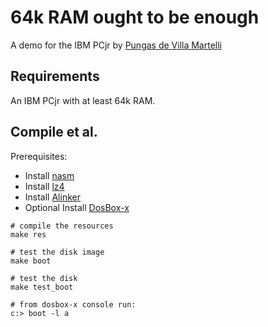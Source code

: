 # 64k RAM ought to be enough

A demo for the IBM PCjr by [Pungas de Villa Martelli](http://pungas.space)


## Requirements

An IBM PCjr with at least 64k RAM.


## Compile et al.

Prerequisites:

* Install [nasm](https://www.nasm.us/)
* Install [lz4](https://www.dropbox.com/sh/mwa5geyxgl9m24k/AACtCCyO5W1_3-1bI8YxPHLca)
* Install [Alinker](https://gitlab.com/ricardoquesada/alink)
* Optional Install [DosBox-x](http://dosbox-x.com/)

```
# compile the resources
make res

# test the disk image
make boot

# test the disk
make test_boot

# from dosbox-x console run:
c:> boot -l a
```

